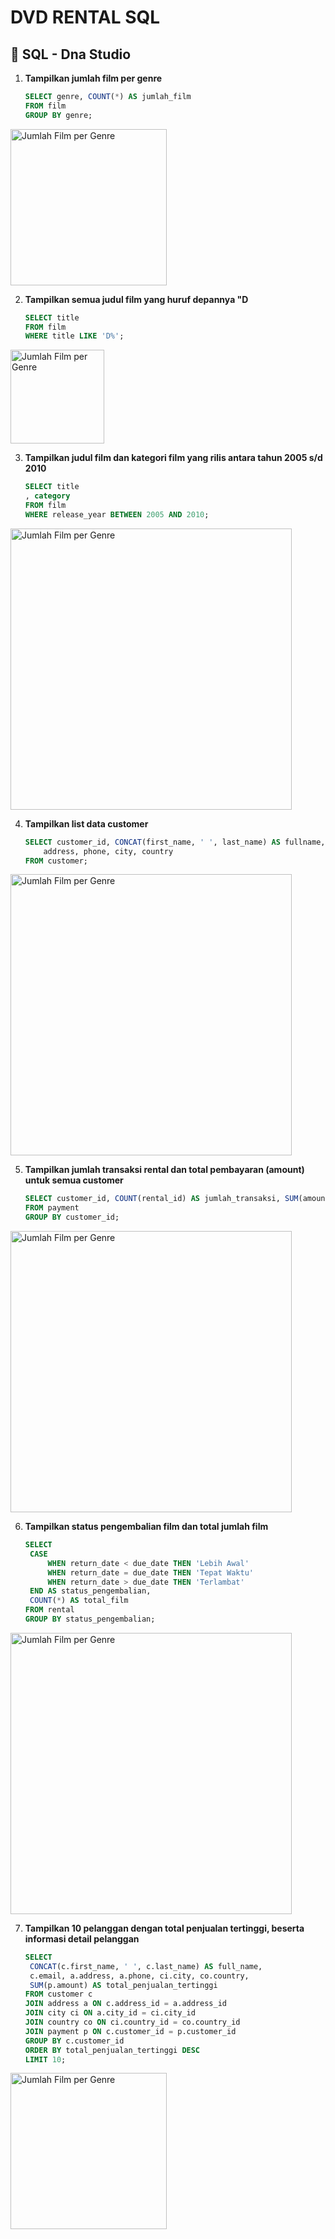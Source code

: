 # DVD RENTAL SQL

## 📘  SQL - Dna Studio

1. **Tampilkan jumlah film per genre**
   ```sql
   SELECT genre, COUNT(*) AS jumlah_film
   FROM film
   GROUP BY genre;

<img src="https://github.com/zareee12/sql-rental-dvd/blob/main/image/hasil%201.png" alt="Jumlah Film per Genre" width="250"/>

2. **Tampilkan semua judul film yang huruf depannya "D**
   ```sql
   SELECT title
   FROM film
   WHERE title LIKE 'D%';

<img src="https://github.com/zareee12/sql-rental-dvd/blob/main/image/hasil%202.png" alt="Jumlah Film per Genre" width="150"/>
   
3. **Tampilkan judul film dan kategori film yang rilis antara tahun 2005 s/d 2010**
   ```sql
   SELECT title
   , category
   FROM film
   WHERE release_year BETWEEN 2005 AND 2010;

<img src="https://github.com/zareee12/sql-rental-dvd/blob/main/image/hasil%203.png" alt="Jumlah Film per Genre" width="450"/>

4. **Tampilkan list data customer**
   ```sql
   SELECT customer_id, CONCAT(first_name, ' ', last_name) AS fullname,
       address, phone, city, country
   FROM customer;

<img src="https://github.com/zareee12/sql-rental-dvd/blob/main/image/hasil%204.png" alt="Jumlah Film per Genre" width="450"/>

5. **Tampilkan jumlah transaksi rental dan total pembayaran (amount) untuk semua customer**
   ```sql
   SELECT customer_id, COUNT(rental_id) AS jumlah_transaksi, SUM(amount) AS total_payment
   FROM payment
   GROUP BY customer_id;

<img src="https://github.com/zareee12/sql-rental-dvd/blob/main/image/hasil%205.png" alt="Jumlah Film per Genre" width="450"/>
   
6. **Tampilkan status pengembalian film dan total jumlah film**
   ```sql
   SELECT 
    CASE 
        WHEN return_date < due_date THEN 'Lebih Awal'
        WHEN return_date = due_date THEN 'Tepat Waktu'
        WHEN return_date > due_date THEN 'Terlambat'
    END AS status_pengembalian,
    COUNT(*) AS total_film
   FROM rental
   GROUP BY status_pengembalian;

<img src="https://github.com/zareee12/sql-rental-dvd/blob/main/image/hasil%206.png" alt="Jumlah Film per Genre" width="450"/>

7. **Tampilkan 10 pelanggan dengan total penjualan tertinggi, beserta informasi detail pelanggan**
   ```sql
   SELECT 
    CONCAT(c.first_name, ' ', c.last_name) AS full_name,
    c.email, a.address, a.phone, ci.city, co.country,
    SUM(p.amount) AS total_penjualan_tertinggi
   FROM customer c
   JOIN address a ON c.address_id = a.address_id
   JOIN city ci ON a.city_id = ci.city_id
   JOIN country co ON ci.country_id = co.country_id
   JOIN payment p ON c.customer_id = p.customer_id
   GROUP BY c.customer_id
   ORDER BY total_penjualan_tertinggi DESC
   LIMIT 10;

<img src="https://github.com/zareee12/sql-rental-dvd/blob/main/image/hasil%207.png" alt="Jumlah Film per Genre" width="250"/>


   


